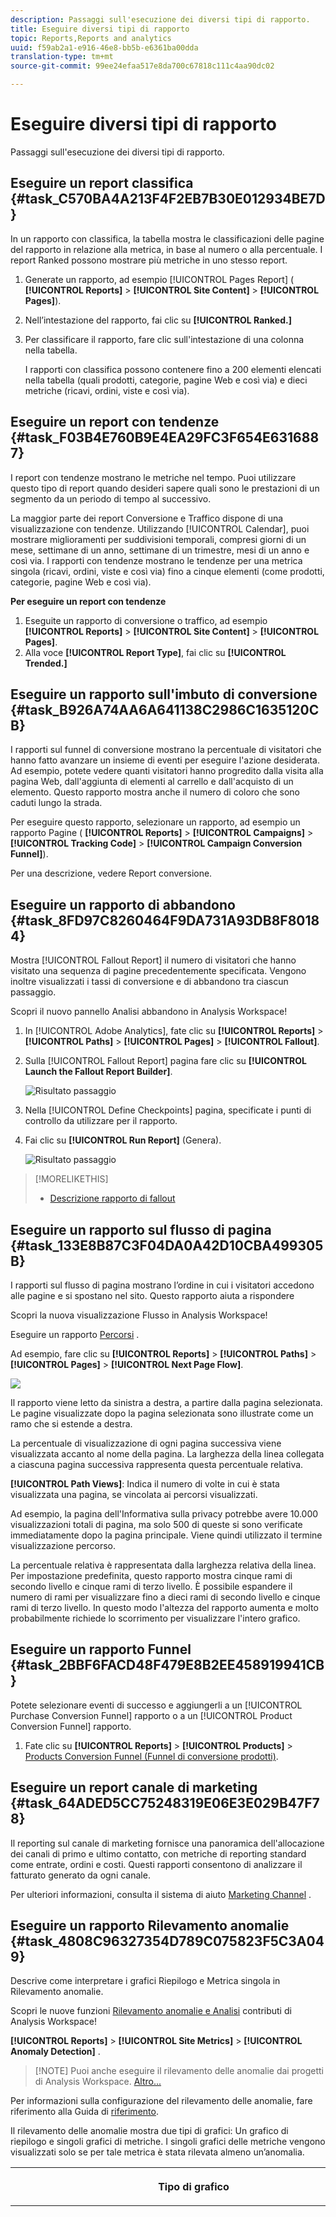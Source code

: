 ```yaml
---
description: Passaggi sull'esecuzione dei diversi tipi di rapporto.
title: Eseguire diversi tipi di rapporto
topic: Reports,Reports and analytics
uuid: f59ab2a1-e916-46e8-bb5b-e6361ba00dda
translation-type: tm+mt
source-git-commit: 99ee24efaa517e8da700c67818c111c4aa90dc02

---
```



# Eseguire diversi tipi di rapporto

Passaggi sull'esecuzione dei diversi tipi di rapporto.


## Eseguire un report classifica {#task_C570BA4A213F4F2EB7B30E012934BE7D}

In un rapporto con classifica, la tabella mostra le classificazioni delle pagine del rapporto in relazione alla metrica, in base al numero o alla percentuale. I report Ranked possono mostrare più metriche in uno stesso report.

<!-- 

t_reports_ranked.xml

 -->

1. Generate un rapporto, ad esempio [!UICONTROL Pages Report] ( **[!UICONTROL Reports]** &gt; **[!UICONTROL Site Content]** &gt; **[!UICONTROL Pages]**).
1. Nell’intestazione del rapporto, fai clic su **[!UICONTROL Ranked.]**
1. Per classificare il rapporto, fare clic sull'intestazione di una colonna nella tabella.

   I rapporti con classifica possono contenere fino a 200 elementi elencati nella tabella (quali prodotti, categorie, pagine Web e così via) e dieci metriche (ricavi, ordini, viste e così via).

## Eseguire un report con tendenze {#task_F03B4E760B9E4EA29FC3F654E6316887}

I report con tendenze mostrano le metriche nel tempo. Puoi utilizzare questo tipo di report quando desideri sapere quali sono le prestazioni di un segmento da un periodo di tempo al successivo.

<!-- 

t_reports_trended.xml

 -->

La maggior parte dei report Conversione e Traffico dispone di una visualizzazione con tendenze. Utilizzando [!UICONTROL Calendar], puoi mostrare miglioramenti per suddivisioni temporali, compresi giorni di un mese, settimane di un anno, settimane di un trimestre, mesi di un anno e così via. I rapporti con tendenze mostrano le tendenze per una metrica singola (ricavi, ordini, viste e così via) fino a cinque elementi (come prodotti, categorie, pagine Web e così via).

**Per eseguire un report con tendenze**

1. Eseguite un rapporto di conversione o traffico, ad esempio **[!UICONTROL Reports]** &gt; **[!UICONTROL Site Content]** &gt; **[!UICONTROL Pages]**.
1. Alla voce **[!UICONTROL Report Type]**, fai clic su **[!UICONTROL Trended.]**

## Eseguire un rapporto sull'imbuto di conversione {#task_B926A74AA6A641138C2986C1635120CB}

I rapporti sul funnel di conversione mostrano la percentuale di visitatori che hanno fatto avanzare un insieme di eventi per eseguire l'azione desiderata. Ad esempio, potete vedere quanti visitatori hanno progredito dalla visita alla pagina Web, dall'aggiunta di elementi al carrello e dall'acquisto di un elemento. Questo rapporto mostra anche il numero di coloro che sono caduti lungo la strada.

<!-- 

t_reports_conversion_funnel.xml

 -->

Per eseguire questo rapporto, selezionare un rapporto, ad esempio un rapporto Pagine ( **[!UICONTROL Reports]** &gt; **[!UICONTROL Campaigns]** &gt; **[!UICONTROL Tracking Code]** &gt; **[!UICONTROL Campaign Conversion Funnel]**).

Per una descrizione, vedere Report [](https://marketing.adobe.com/resources/help/en_US/reference/reports_conversion.html) conversione.

## Eseguire un rapporto di abbandono {#task_8FD97C8260464F9DA731A93DB8F80184}

Mostra [!UICONTROL Fallout Report] il numero di visitatori che hanno visitato una sequenza di pagine precedentemente specificata. Vengono inoltre visualizzati i tassi di conversione e di abbandono tra ciascun passaggio.

<!-- 

t_reports_fallout.xml

 -->

Scopri il nuovo pannello Analisi [](https://marketing.adobe.com/resources/help/en_US/analytics/analysis-workspace/fallout_flow.html) abbandono in Analysis Workspace!

1. In [!UICONTROL Adobe Analytics], fate clic su **[!UICONTROL Reports]** &gt; **[!UICONTROL Paths]** &gt; **[!UICONTROL Pages]** &gt; **[!UICONTROL Fallout]**.
1. Sulla [!UICONTROL Fallout Report] pagina fare clic su **[!UICONTROL Launch the Fallout Report Builder]**.

   ![Risultato passaggio](assets/fallout_add_items.png)

1. Nella [!UICONTROL Define Checkpoints] pagina, specificate i punti di controllo da utilizzare per il rapporto.
1. Fai clic su **[!UICONTROL Run Report]** (Genera).

   ![Risultato passaggio](assets/fallout_report.png)

>[!MORELIKETHIS]
>
>* [Descrizione rapporto di fallout](https://marketing.adobe.com/resources/help/en_US/reference/reports_fallout.html)


## Eseguire un rapporto sul flusso di pagina {#task_133E8B87C3F04DA0A42D10CBA499305B}

I rapporti sul flusso di pagina mostrano l’ordine in cui i visitatori accedono alle pagine e si spostano nel sito. Questo rapporto aiuta a rispondere

<!-- 

t_reports_page_flow.xml

 -->

Scopri la nuova visualizzazione [](https://marketing.adobe.com/resources/help/en_US/analytics/analysis-workspace/flow.html) Flusso in Analysis Workspace!

Eseguire un rapporto [Percorsi](https://marketing.adobe.com/resources/help/en_US/reference/reports_paths.html) .

Ad esempio, fare clic su **[!UICONTROL Reports]** &gt; **[!UICONTROL Paths]** &gt; **[!UICONTROL Pages]** &gt; **[!UICONTROL Next Page Flow]**.

![](assets/page_flow.png)

Il rapporto viene letto da sinistra a destra, a partire dalla pagina selezionata. Le pagine visualizzate dopo la pagina selezionata sono illustrate come un ramo che si estende a destra.

La percentuale di visualizzazione di ogni pagina successiva viene visualizzata accanto al nome della pagina. La larghezza della linea collegata a ciascuna pagina successiva rappresenta questa percentuale relativa.

**[!UICONTROL Path Views]**: Indica il numero di volte in cui è stata visualizzata una pagina, se vincolata ai percorsi visualizzati.

Ad esempio, la pagina dell'Informativa sulla privacy potrebbe avere 10.000 visualizzazioni totali di pagina, ma solo 500 di queste si sono verificate immediatamente dopo la pagina principale. Viene quindi utilizzato il termine visualizzazione percorso.

La percentuale relativa è rappresentata dalla larghezza relativa della linea. Per impostazione predefinita, questo rapporto mostra cinque rami di secondo livello e cinque rami di terzo livello. È possibile espandere il numero di rami per visualizzare fino a dieci rami di secondo livello e cinque rami di terzo livello. In questo modo l'altezza del rapporto aumenta e molto probabilmente richiede lo scorrimento per visualizzare l'intero grafico.

## Eseguire un rapporto Funnel {#task_2BBF6FACD48F479E8B2EE458919941CB}

Potete selezionare eventi di successo e aggiungerli a un [!UICONTROL Purchase Conversion Funnel] rapporto o a un [!UICONTROL Product Conversion Funnel] rapporto.

<!-- 

t_reports_funnel.xml

 -->

1. Fate clic su **[!UICONTROL Reports]** &gt; **[!UICONTROL Products]** &gt; [Products Conversion Funnel (Funnel di conversione prodotti)](https://marketing.adobe.com/resources/help/en_US/reference/reports_conversion_funnel.html).

## Eseguire un report canale di marketing {#task_64ADED5CC75248319E06E3E029B47F78}

Il reporting sul canale di marketing fornisce una panoramica dell'allocazione dei canali di primo e ultimo contatto, con metriche di reporting standard come entrate, ordini e costi. Questi rapporti consentono di analizzare il fatturato generato da ogni canale.

<!-- 

t_reports_marketing_channel.xml

 -->

Per ulteriori informazioni, consulta il sistema di aiuto [Marketing Channel](https://marketing.adobe.com/resources/help/en_US/mchannel/index.html) .

## Eseguire un rapporto Rilevamento anomalie {#task_4808C96327354D789C075823F5C3A049}

Descrive come interpretare i grafici Riepilogo e Metrica singola in Rilevamento anomalie.

<!-- 

t_anomaly_view.xml

 -->

Scopri le nuove funzioni [Rilevamento anomalie e Analisi](https://marketing.adobe.com/resources/help/en_US/analytics/analysis-workspace/anomaly_detection.html) contributi di Analysis Workspace!

**[!UICONTROL Reports]** &gt; **[!UICONTROL Site Metrics]** &gt; **[!UICONTROL Anomaly Detection]** .

> [!NOTE] Puoi anche eseguire il rilevamento delle anomalie dai progetti di Analysis Workspace. [Altro...](https://marketing.adobe.com/resources/help/en_US/analytics/analysis-workspace/anomaly_detection.html)

Per informazioni sulla configurazione del rilevamento delle anomalie, fare riferimento alla Guida di [riferimento](https://marketing.adobe.com/resources/help/en_US/sc/user/index.html#Setting_up_Anomaly_Detection).

Il rilevamento delle anomalie mostra due tipi di grafici: Un grafico di riepilogo e singoli grafici di metriche. I singoli grafici delle metriche vengono visualizzati solo se per tale metrica è stata rilevata almeno un’anomalia.

<table id="table_88163CD8FC164342855D90D01F9C581A"> 
 <thead> 
  <tr> 
   <th colname="col1" class="entry"> <p>Tipo di grafico </p> </th> 
   <th colname="col2" class="entry"> <p>Cosa fa </p> </th> 
  </tr> 
 </thead>
 <tbody> 
  <tr> 
   <td colname="col1"> <p>Riepilogo </p> <p><img placement="break"  src="assets/ad_summary_chart.png" width="570px" id="image_1CD4C4770BAA43C4AD7CBB824AD41338" /> </p> </td> 
   <td colname="col2"> <p> 
     <ul id="ul_D26DA3024CD7468291369F549557B28A"> 
      <li id="li_1C22B6E02FFB479FB71EFAD89EB37A4E">Ogni casella rappresenta un'anomalia, tracciata ogni giorno, che corrisponde a una metrica sottostante. </li> 
      <li id="li_8FC587D3FF4E452D83263CC7A10B6675">Il verde indica anomalie sopra la linea di tendenza, il blu sotto la linea di tendenza. </li> 
      <li id="li_25135AB691BF443599AF2A3A60E2E71A">Indica l'intensità dell'anomalia: Maggiore è l’anomalia, più scuro è il colore del punto dati e più lontano dalla linea di tendenza. </li> 
      <li id="li_0C42AFA8897D420D8AB1A5D0F65B3B3A">Facendo clic sulle singole anomalie, il grafico delle singole metriche di quell'anomalia (sotto il grafico di riepilogo) viene visualizzato in alto. </li> 
      <li id="li_85C0F426952547B5A75D6BD31DE19CA5">I valori percentuali di deviazione (a sinistra del grafico) sono calcolati come segue: 
       <ul id="ul_BEC0A88BFFAC4CF78BC9885FEB749694"> 
        <li id="li_1BAB2F50482745B69937DFAF1E09982E">Se i limiti superiori e il valore previsto sono uguali, la deviazione % è 100% </li> 
        <li id="li_CA48064F5788448C8646CCE196161237">In caso contrario, la deviazione % è ((valore effettivo - valore associato superiore) / (valore associato superiore - valore previsto) * 100 </li> 
        <li id="li_4090357A0D214BC7B1C3DE0615875554">Se i limiti inferiori e il valore previsto sono uguali, la deviazione % è -100% </li> 
        <li id="li_EF694E1A4E874ECD94E1E8F7302E494F">In caso contrario, la deviazione % è ((valore associato inferiore - valore effettivo) / (valore previsto - valore associato inferiore) * -100 </li> 
       </ul> </li> 
      <li id="li_5C05EF7023484CC993E96D63E842B65C">Facendo clic su <span class="uicontrol"> Mostra segmenti </span> viene visualizzata la barra laterale del segmento che consente di applicare segmenti a un rapporto di rilevamento delle anomalie. <a href="https://marketing.adobe.com/resources/help/en_US/analytics/segment/"  > Ulteriori informazioni </a> sulla segmentazione. </li> 
      <li id="li_1B41CABF13D1407886C68EE3BC201E60">Facendo clic su <span class="uicontrol"> Modifica metriche </span>puoi selezionare e deselezionare le metriche per le quali desideri rilevare delle anomalie. </li> 
     </ul> </p> </td> 
  </tr> 
  <tr> 
   <td colname="col1"> <p>Grafico singolo </p> <p><img placement="break"  src="assets/metric_report.png" width="570px" id="image_5BBECFD91CF14478AA4761E6256BBCB9" /> </p> </td> 
   <td colname="col2"> <p> 
     <ul id="ul_739C5687013743A29B63089FDA763F45"> 
      <li id="li_456A0BDA4D4E46CE9CC1C3DBAA1E2220">Visualizza punti dati anomali per singole metriche con tendenze (comprese le metriche calcolate) sotto forma di punti. </li> 
      <li id="li_89FD847C65F04F48BCA7CD38D0EC51CD">Mostra l’anomalia più recente in alto e, in secondo luogo, classifica per numero di anomalie. </li> 
      <li id="li_98B97A9706DE4455B8D8850904CBDE03">Visualizza una linea continua per indicare i dati effettivi attualmente raccolti. Questo viene confrontato con la previsione e il margine di errore per determinare se i punti dati sono anomali. </li> 
      <li id="li_0EEA38DDDC344BF3879430E67D74EB72">Visualizza una linea tratteggiata che rappresenta una previsione basata su dati storici (ovvero il periodo di formazione). </li> 
      <li id="li_035BD2725D004AEDB630BF8DFF4DA4F3">Visualizza intervalli/limiti di confidenza superiori e inferiori al 95% in un'ombreggiatura grigia. </li> 
      <li id="li_021A3D1F2EDB4319B9B39620EF1C038A">Consente di comprimere ed espandere i singoli rapporti facendo clic sulle frecce verso l’alto o il basso accanto al nome della metrica. </li> 
      <li id="li_722E4B9FC21047AC96D7B143197E293D">Modifica l’ordine in cui i grafici delle metriche vengono visualizzati reagendo alle analisi approfondite nel rapporto della panoramica (vedi sopra). </li> 
      <li id="li_A2441169B185475AA68A64F81E6E40B8">Consente di filtrare i grafici utilizzando termini di ricerca, ad esempio "pagina" per tutte le metriche relative alle pagine. </li> 
      <li id="li_F1BBBFCA8E2A43C29658E4FCAA36C904">Consente di visualizzare tutte le metriche definite o solo quelle con anomalie. </li> 
     </ul> </p> </td> 
  </tr> 
 </tbody> 
</table>

## Impostazione del rilevamento delle anomalie {#task_AF347B34F56E44A6AE70E019B6EB2F08}

Passaggi per selezionare suite di rapporti, metriche e periodi di formazione/visualizzazione per il rilevamento delle anomalie.

<!-- 

t_anomaly_config.xml

 -->

Potete impostare il rilevamento delle anomalie in modo indipendente per ogni suite di rapporti.

1. Navigate to  **[!UICONTROL Analytics > Reports > Site Metrics > Anomaly Detection]** .
1. Selezionate la suite di rapporti per la quale desiderate tenere traccia del rilevamento giornaliero delle anomalie. Per visualizzare un elenco di suite di rapporti, fai clic sul menu a discesa del selettore Suite di rapporti.
1. Per selezionare le metriche e/o definire le metriche filtrate, fai clic **[!UICONTROL Edit Metrics]** in alto a destra nella schermata: ![](assets/metrics_icon.png).

   Puoi scegliere le metriche dall'elenco (comprese le metriche calcolate) di tutte le metriche o da un elenco di metriche tracciate. Potete anche filtrare l’elenco in base a termini specifici. 1. Una volta generato il rapporto, definisci il **[!UICONTROL Training Period]** e il **[!UICONTROL View Period]** metodo di rilevamento delle anomalie. (Pensate al periodo di formazione come al "periodo di apprendimento" per l’algoritmo.)

   ![](assets/view_training_periods.png)

   Nota bene:

* Il periodo di formazione termina immediatamente prima dell'inizio del periodo di visualizzazione.
* Il valore predefinito per entrambi è 30 giorni e potete estenderlo a 60 o 90 giorni.
* Estendendo il periodo di formazione i dati vengono inseriti in un contesto più ampio e possono ridurre le dimensioni di un’anomalia.

   Il rapporto sulle metriche di rilevamento delle anomalie viene aggiornato ogni volta che si modifica un parametro.
1. (Facoltativo) Per applicare segmenti al rapporto, fai clic su **[!UICONTROL Show Segments]** e seleziona uno o più segmenti esistenti o crea un nuovo segmento e applicalo.

   ![](assets/ad_top_menu.png)

   Per ulteriori informazioni sulla creazione e la gestione dei segmenti, consulta la Guida [alla segmentazione di](https://marketing.adobe.com/resources/help/en_US/analytics/segment/) Analytics. 1. (Facoltativo) Preferito o segnalibro per il rapporto.
1. (Facoltativo) Modificare la data di fine del periodo di visualizzazione. Il valore predefinito è ieri.
1. È ora possibile iniziare a interpretare il rapporto. [Visualizzazione dei grafici](/help/analyze/reports-analytics/t-running-report-types.md#task_4808C96327354D789C075823F5C3A049)di rilevamento delle anomalie.

## Eseguire un rapporto in tempo reale {#task_5D25929C918E40B18965222FA94176B0}

Descrive come visualizzare e interpretare i rapporti in tempo reale.

<!-- 

reports_realtime.xml

 -->

**[!UICONTROL Reports > Site Metrics > Real-Time]** .

Il reporting in tempo reale offre due report principali: una panoramica e un report dettagliato. Ciascuno di essi consiste in una serie di minirapporti.

Per informazioni sulla configurazione dei report in tempo reale, consulta la Guida [di riferimento di](https://marketing.adobe.com/resources/help/en_US/reference/index.html#RealTime_Reports_Configuration)Analytics.

1. Guardate il **[!UICONTROL Overview]** rapporto e i suoi componenti:  ![](assets/rtr_overview_report.png)

   <table id="choicetable_8586BECF55E843B2B5CD41205567EA32"> 
   <thead class="chhead sthead"> 
   <th class="choptionhd"> Componente interfaccia </th> 
   <th class="chdeschd"> Descrizione </th> 
   </thead> 
   <tr class="chrow strow"> 
   <td class="choption"><strong>Seleziona suite di rapporti</strong></td> 
   <td class="chdesc stentry"> Mostra la suite di rapporti cui si riferisce il rapporto in tempo reale. Per modificare la suite di rapporti, vedi <a href="https://marketing.adobe.com/resources/help/en_US/reference/t_realtime_admin.html"  > Real-Time Reports Configuration </a>. </td> 
   </tr> 
   <tr class="chrow strow"> 
   <td class="choption"><strong>Passaggio tra rapporti</strong></td> 
   <td class="chdesc stentry"> Consente di passare ai rapporti impostati (massimo 3). </td> 
   </tr> 
   <tr class="chrow strow"> 
   <td class="choption"><strong>Seleziona intervallo di tempo</strong></td> 
   <td class="chdesc stentry"> Consente di scegliere l'intervallo di tempo complessivo da utilizzare per tutti i minirapporti del rapporto. </td> 
   </tr> 
   <tr class="chrow strow"> 
   <td class="choption"><strong>Configurare i rapporti</strong></td> 
   <td class="chdesc stentry"> Questo collegamento dell'icona a forma di ingranaggio è visibile solo se disponete dei diritti di amministratore. Fai clic su di esso per accedere al Gestore delle suite di rapporti in <span class="ignoretag"> Strumenti di amministrazione <span class="uicontrol"> &gt; </span> Suite di rapporti <span class="uicontrol"> &gt; </span> Modifica impostazioni <span class="uicontrol"> &gt; </span> Real-Time <span class="uicontrol"> </span> </span>. </td> 
   </tr> 
   <tr class="chrow strow"> 
   <td class="choption"><strong>Visualizzazione a schermo intero</strong></td> 
   <td class="chdesc stentry"> L’icona della visualizzazione a schermo intero è visibile solo se il monitor ha proporzioni specifiche (16:9 o 16:10) E se il browser lo supporta. Non è possibile interagire con lo schermo in modalità a schermo intero (premere <span class="uicontrol"> Esc </span> per uscire). La modalità a schermo intero non si interrompe. </td> 
   </tr> 
   <tr class="chrow strow"> 
   <td class="choption"><strong>Report sul traffico del sito</strong></td> 
   <td class="chdesc stentry"> I dati blu della linea di tendenza mostrano il totale del traffico per il sito complessivo. L'asse X utilizza etichette letterali (15 minuti fa, 10 minuti fa) tranne che per il valore corrente, visualizzato come espressione in tempo reale. </td> 
   </tr> 
   <tr class="chrow strow"> 
   <td class="choption"><strong>Report Totale sito</strong></td> 
   <td class="chdesc stentry"> Mostra un conteggio del totale del sito per la metrica selezionata del report in tempo reale per gli ultimi N minuti. "N" è configurabile tramite il selettore Intervallo di tempo. <p>Il colore e la direzione della freccia si basano sul seguente algoritmo: 
      <ul id="ul_9F40CEA33798467393CB1266BB36D500"> 
      <li id="li_CCD01A44F912487DA5681EA50113643C">Guadagno significativo (freccia su): &gt; 100% </li> 
      <li id="li_7402491A9A614851B7F2AE0C77BD9A97">Guadagno (freccia su destra): tra il 5 % e il 100 % </li> 
      <li id="li_BCA79C08B5714D4B9315068112C66107"> Piatta (freccia destra): tra 5% e -5% </li> 
      <li id="li_234ECBD7D83A4AE680E4A70BF288681F"> Perdita (freccia giù destra): tra -5% e -100% </li> 
      <li id="li_10C5EA8803604C1CA714D3DB27478B31"> Perdita significativa (freccia Giù): &lt; -100% </li> 
      </ul> </p> <p>Se il totale del sito è riportato in "istanze", queste istanze riflettono la dimensione nel minirapporto principale. Se esiste un nome specifico per l’istanza (ad esempio "Visualizzazioni pagina"), il totale del sito riporta tale nome. </p> </td> 
   </tr> 
   <tr class="chrow strow"> 
   <td class="choption"><strong>Report principale</strong></td> 
   <td class="chdesc stentry"> Report per la dimensione principale del report in tempo reale e per la relativa metrica. Mostra una linea di tendenza per l'elemento per l'intervallo di tempo selezionato. Il totale della metrica rappresenta la somma per l'intera linea di tendenza. La freccia indica se l'elemento sta guadagnando, guadagnando, piatta, perdendo o fortemente perdendo. </td> 
   </tr> 
   <tr class="chrow strow"> 
   <td class="choption"><strong>Finestra di dialogo Ricerca</strong></td> 
   <td class="chdesc stentry"> La ricerca interessa tutti i minirapporti. La ricerca persiste quando si visualizza il rapporto. </td> 
   </tr> 
   <tr class="chrow strow"> 
   <td class="choption"><strong>Ordina per... Più popolari/Gainer/Perdite</strong></td> 
   <td class="chdesc stentry"> Potete impostare l’ordinamento per <span class="uicontrol"> Più popolare </span>(impostazione predefinita), <span class="uicontrol"> Gainer </span> (dimensioni che mostrano la maggior crescita) e <span class="uicontrol"> Perdite </span> (dimensioni che si trovano su una traiettoria verso il basso). <p>Di seguito è riportata la formula utilizzata per determinare gli utili o i perdenti: In tempo reale esamina il primo esempio e il successivo all'ultimo ed esegue un semplice calcolo di "% change". Quindi se è selezionata l'opzione "Ultimi 15 minuti" e n rappresenta il minuto corrente, n-1 viene confrontato con n-15. In tempo reale non viene attualmente applicata alcuna ponderazione. Il minuto corrente viene ignorato perché non è completo e potrebbe generare una modifica percentuale errata. </p> <p>Questa formula è coerente tra tutte le metriche utilizzate nel report in tempo reale. </p> </td> 
   </tr> 
   <tr class="chrow strow"> 
   <td class="choption"><strong>Report secondario 1</strong></td> 
   <td class="chdesc stentry"> Presenta report in tempo reale per la dimensione del secondo report con provisioning e per la metrica. <p>Il rapporto secondario 1 mostra le prime quattro categorie; il quinto è un insieme di tutti i valori rimanenti. Per ogni categoria, viene fornita la visualizzazione non elaborata totale di tale categoria. Inoltre, il totale per tutte le categorie è riportato al centro. </p> <p> Quando si passa il puntatore del mouse su una sezione viene evidenziata la categoria associata e viene visualizzata la linea di tendenza della categoria sotto la ciambella. </p> <p> Quando si passa il puntatore del mouse su un elemento di riga, l'elemento di riga più la sezione associata viene evidenziato e la linea di tendenza della categoria viene visualizzata sotto l'elemento. </p> </td> 
   </tr> 
   <tr class="chrow strow"> 
   <td class="choption"><strong>Report secondario 2</strong></td> 
   <td class="chdesc stentry"> Presenta report in tempo reale per la dimensione del terzo rapporto con provisioning e per la metrica. Quando si passa il puntatore del mouse sopra l'etichetta dell'elemento, l'etichetta viene scivolata a destra e viene visualizzata una linea di tendenza per l'elemento sul quale si trova il puntatore del mouse. </td> 
   </tr> 
   </table>

1. Fate clic su una voce di elenco nel minirapporto principale per avviare la **[!UICONTROL Details]** visualizzazione della voce di elenco:  ![](assets/rtr_detail_report.png)

   | **Report tendenze articolo** | Mostra la linea di tendenza dell’elemento selezionato nel rapporto Panoramica per gli ultimi N minuti. N è configurabile tramite il selettore Intervallo di tempo. |
   |---|---|
   | **Report Totale articolo** | Mostra un conteggio totale delle metriche per l'elemento selezionato nel report Panoramica per gli ultimi N minuti. N è configurabile tramite il selettore Intervallo di tempo. |
   | **Report secondario 1 correlato** | Questo rapporto è molto simile al report secondario 1. L'unica differenza è l'origine dati utilizzata per compilare il report: in questo esempio, mostra la correlazione (o suddivisione) tra una pagina specifica (quella selezionata nel minirapporto principale del rapporto Panoramica) e le istanze visualizzate. |
   | **Report secondario correlato 2** | Questo rapporto è molto simile al report secondario 2. L'unica differenza è l'origine dati utilizzata per compilare il report: in questo esempio, mostra la correlazione (o suddivisione) tra una pagina specifica (quella selezionata nel minirapporto principale del rapporto Panoramica) e la dimensione della lingua. |

